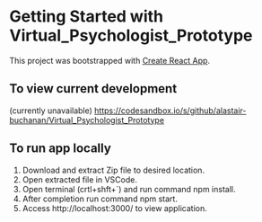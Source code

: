 # Getting Started with Virtual_Psychologist_Prototype

This project was bootstrapped with [Create React App](https://github.com/facebook/create-react-app).

## To view current development
(currently unavailable)
https://codesandbox.io/s/github/alastair-buchanan/Virtual_Psychologist_Prototype

## To run app locally
1. Download and extract Zip file to desired location.
2. Open extracted file in VSCode.
3. Open terminal (crtl+shft+`) and run command npm install.
4. After completion run command npm start.
5. Access http://localhost:3000/ to view application.
